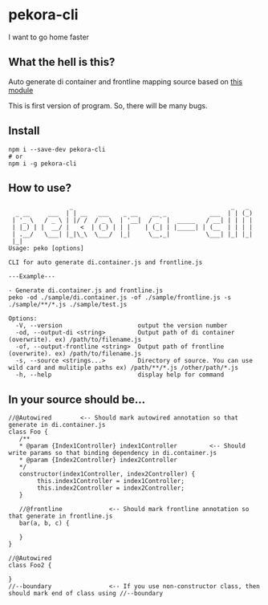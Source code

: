 # pekora-cli

I want to go home faster

## What the hell is this?

Auto generate di container and frontline mapping source based on [this module](https://www.npmjs.com/package/node-dependency-injection)

This is first version of program. So, there will be many bugs.

## Install

```
npm i --save-dev pekora-cli
# or
npm i -g pekora-cli
```

## How to use?

```
                 _                                            _   _
  _ __     ___  | | __   ___    _ __    __ _            ___  | | (_)
 | '_ \   / _ \ | |/ /  / _ \  | '__|  / _` |  _____   / __| | | | |
 | |_) | |  __/ |   <  | (_) | | |    | (_| | |_____| | (__  | | | |
 | .__/   \___| |_|\_\  \___/  |_|     \__,_|          \___| |_| |_|
 |_|
Usage: peko [options]

CLI for auto generate di.container.js and frontline.js

---Example---

- Generate di.container.js and frontline.js
peko -od ./sample/di.container.js -of ./sample/frontline.js -s ./sample/**/*.js ./sample/test.js

Options:
  -V, --version                     output the version number
  -od, --output-di <string>         Output path of di container (overwrite). ex) /path/to/filename.js
  -of, --output-frontline <string>  Output path of frontline (overwrite). ex) /path/to/filename.js
  -s, --source <strings...>         Directory of source. You can use wild card and mulitiple paths ex) /path/**/*.js /other/path/*.js
  -h, --help                        display help for command
```

## In your source should be...

```
//@Autowired        <-- Should mark autowired annotation so that generate in di.container.js
class Foo {
   /**
   * @param {Index1Controller} index1Controller         <-- Should write params so that binding dependency in di.container.js
   * @param {Index2Controller} index2Controller
   */
   constructor(index1Controller, index2Controller) {
        this.index1Controller = index1Controller;
        this.index2Controller = index2Controller;
   }

   //@frontline             <-- Should mark frontline annotation so that generate in frontline.js
   bar(a, b, c) {

   }
}

//@Autowired
class Foo2 {

}
//--boundary                <-- If you use non-constructor class, then should mark end of class using //--boundary
```
